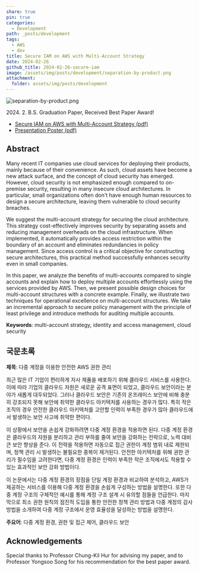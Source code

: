 ```yaml
---
share: true
pin: true
categories:
  - Development
path: _posts/development
tags:
  - AWS
  - dev
title: Secure IAM on AWS with Multi-Account Strategy
date: 2024-02-26
github_title: 2024-02-26-secure-iam
image: /assets/img/posts/development/separation-by-product.png
attachment:
  folder: assets/img/posts/development
---
```


![separation-by-product.png](../../assets/img/posts/development/separation-by-product.png)

2024\. 2. B.S. Graduation Paper, Received Best Paper Award!

- [Secure IAM on AWS with Multi-Account Strategy (pdf)](https://zxcvber.com/files/secure-iam.pdf)
- [Presentation Poster (pdf)](https://zxcvber.com/files/secure-iam-poster.pdf)

## Abstract

Many recent IT companies use cloud services for deploying their products, mainly because of their convenience. As such, cloud assets have become a new attack surface, and the concept of cloud security has emerged. However, cloud security is not emphasized enough compared to on-premise security, resulting in many insecure cloud architectures. In particular, small organizations often don't have enough human resources to design a secure architecture, leaving them vulnerable to cloud security breaches.

We suggest the multi-account strategy for securing the cloud architecture. This strategy cost-effectively improves security by separating assets and reducing management overheads on the cloud infrastructure. When implemented, it automatically provides access restriction within the boundary of an account and eliminates redundancies in policy management. Since access control is a critical objective for constructing secure architectures, this practical method successfully enhances security even in small companies.

In this paper, we analyze the benefits of multi-accounts compared to single accounts and explain how to deploy multiple accounts effortlessly using the services provided by AWS. Then, we present possible design choices for multi-account structures with a concrete example. Finally, we illustrate two techniques for operational excellence on multi-account structures. We take an incremental approach to secure policy management with the principle of least privilege and introduce methods for auditing multiple accounts.

**Keywords**: multi-account strategy, identity and access management, cloud security

## 국문초록

**제목**: 다중 계정을 이용한 안전한 AWS 권한 관리

최근 많은 IT 기업이 편리하게 자사 제품을 배포하기 위해 클라우드 서비스를 사용한다. 이에 따라 기업의 클라우드 자원은 새로운 공격 표면이 되었고, 클라우드 보안이라는 분야가 새롭게 대두되었다. 그러나 클라우드 보안은 기존의 온프레미스 보안에 비해 충분히 강조되지 못해 보안에 취약한 클라우드 아키텍처를 사용하는 경우가 많다. 특히 작은 조직의 경우 안전한 클라우드 아키텍처를 고안할 인력이 부족한 경우가 많아 클라우드에서 발생하는 보안 사고에 취약한 편이다.

이 상황에서 보안을 손쉽게 강화하려면 다중 계정 환경을 적용하면 된다. 다중 계정 환경은 클라우드의 자원을 분리하고 관리 부하를 줄여 보안을 강화하는 전략으로, 노력 대비 큰 보안 향상을 준다. 이 전략을 적용하면 자동으로 접근 권한이 계정 범위 내로 제한되며, 정책 관리 시 발생하는 불필요한 중복이 제거된다. 안전한 아키텍처를 위해 권한 관리가 필수임을 고려한다면, 다중 계정 환경은 인력이 부족한 작은 조직에서도 적용할 수 있는 효과적인 보안 강화 방법이다.

이 논문에서는 다중 계정 환경의 장점을 단일 계정 환경과 비교하여 분석하고, AWS가 제공하는 서비스를 이용해 다중 계정 환경을 손쉽게 구성하는 방법을 설명한다. 또한 다중 계정 구조의 구체적인 예시를 통해 계정 구조 설계 시 유의할 점들을 언급한다. 마지막으로 최소 권한 원칙의 점진적 도입을 통한 안전한 정책 관리 방법과 다중 계정의 감사 방법을 소개하여 다중 계정 구조에서 운영 효율성을 달성하는 방법을 설명한다.

**주요어**: 다중 계정 환경, 권한 및 접근 제어, 클라우드 보안

## Acknowledgements

Special thanks to Professor Chung-Kil Hur for advising my paper, and to Professor Yongsoo Song for his recommendation for the best paper award.
